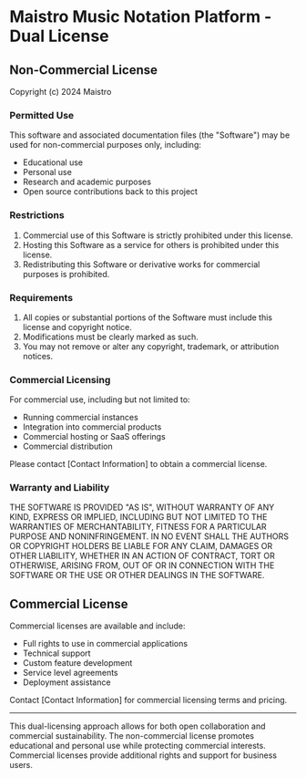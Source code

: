 # Maistro Music Notation Platform - Dual License

## Non-Commercial License

Copyright (c) 2024 Maistro

### Permitted Use
This software and associated documentation files (the "Software") may be used for non-commercial purposes only, including:
- Educational use
- Personal use
- Research and academic purposes
- Open source contributions back to this project

### Restrictions
1. Commercial use of this Software is strictly prohibited under this license.
2. Hosting this Software as a service for others is prohibited under this license.
3. Redistributing this Software or derivative works for commercial purposes is prohibited.

### Requirements
1. All copies or substantial portions of the Software must include this license and copyright notice.
2. Modifications must be clearly marked as such.
3. You may not remove or alter any copyright, trademark, or attribution notices.

### Commercial Licensing
For commercial use, including but not limited to:
- Running commercial instances
- Integration into commercial products
- Commercial hosting or SaaS offerings
- Commercial distribution

Please contact [Contact Information] to obtain a commercial license.

### Warranty and Liability
THE SOFTWARE IS PROVIDED "AS IS", WITHOUT WARRANTY OF ANY KIND, EXPRESS OR IMPLIED, INCLUDING BUT NOT LIMITED TO THE WARRANTIES OF MERCHANTABILITY, FITNESS FOR A PARTICULAR PURPOSE AND NONINFRINGEMENT. IN NO EVENT SHALL THE AUTHORS OR COPYRIGHT HOLDERS BE LIABLE FOR ANY CLAIM, DAMAGES OR OTHER LIABILITY, WHETHER IN AN ACTION OF CONTRACT, TORT OR OTHERWISE, ARISING FROM, OUT OF OR IN CONNECTION WITH THE SOFTWARE OR THE USE OR OTHER DEALINGS IN THE SOFTWARE.

## Commercial License
Commercial licenses are available and include:
- Full rights to use in commercial applications
- Technical support
- Custom feature development
- Service level agreements
- Deployment assistance

Contact [Contact Information] for commercial licensing terms and pricing.

---

This dual-licensing approach allows for both open collaboration and commercial sustainability. The non-commercial license promotes educational and personal use while protecting commercial interests. Commercial licenses provide additional rights and support for business users.
